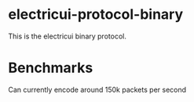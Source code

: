 # electricui-protocol-binary

This is the electricui binary protocol.

# Benchmarks

Can currently encode around 150k packets per second